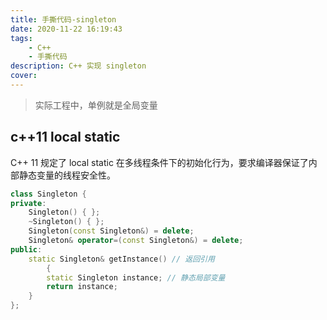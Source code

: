 ```yaml
---
title: 手撕代码-singleton
date: 2020-11-22 16:19:43
tags: 
    - C++
    - 手撕代码
description: C++ 实现 singleton
cover: 
---
```


> 实际工程中，单例就是全局变量

## c++11 local static

C++ 11 规定了 local static 在多线程条件下的初始化行为，要求编译器保证了内部静态变量的线程安全性。

```c++
class Singleton {
private:
	Singleton() { };
	~Singleton() { };
	Singleton(const Singleton&) = delete;
	Singleton& operator=(const Singleton&) = delete;
public:
	static Singleton& getInstance() // 返回引用
        {
		static Singleton instance; // 静态局部变量
		return instance;
	}
};
```
